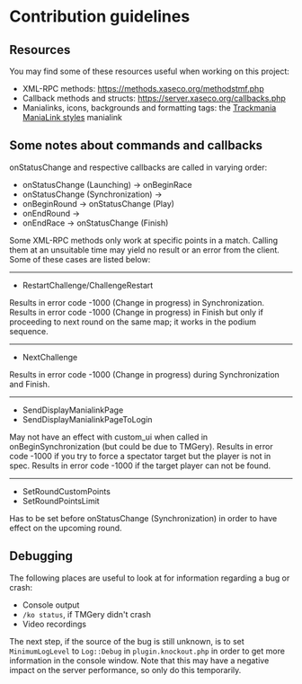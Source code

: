 # Contribution guidelines

## Resources
You may find some of these resources useful when working on this project:

- XML-RPC methods: https://methods.xaseco.org/methodstmf.php
- Callback methods and structs: https://server.xaseco.org/callbacks.php
- Manialinks, icons, backgrounds and formatting tags: the [Trackmania ManiaLink styles](tmtp:///:example) manialink

## Some notes about commands and callbacks
onStatusChange and respective callbacks are called in varying order:

- onStatusChange (Launching) -> onBeginRace
- onStatusChange (Synchronization) ->
- onBeginRound -> onStatusChange (Play)
- onEndRound ->
- onEndRace -> onStatusChange (Finish)

Some XML-RPC methods only work at specific points in a match. Calling them at an unsuitable time may yield no result or an error from the client. Some of these cases are listed below:

---

- RestartChallenge/ChallengeRestart

Results in error code -1000 (Change in progress) in Synchronization. Results in error code -1000 (Change in progress) in Finish but only if proceeding to next round on the same map; it works in the podium sequence.

---

- NextChallenge

Results in error code -1000 (Change in progress) during Synchronization and Finish.

---

- SendDisplayManialinkPage
- SendDisplayManialinkPageToLogin

May not have an effect with custom_ui when called in onBeginSynchronization (but could be due to TMGery). Results in error code -1000 if you try to force a spectator target but the player is not in spec. Results in error code -1000 if the target player can not be found.

---

- SetRoundCustomPoints
- SetRoundPointsLimit

Has to be set before onStatusChange (Synchronization) in order to have effect on the upcoming round.

## Debugging
The following places are useful to look at for information regarding a bug or crash:

- Console output
- `/ko status`, if TMGery didn't crash
- Video recordings

The next step, if the source of the bug is still unknown, is to set `MinimumLogLevel` to `Log::Debug` in `plugin.knockout.php` in order to get more information in the console window. Note that this may have a negative impact on the server performance, so only do this temporarily.
